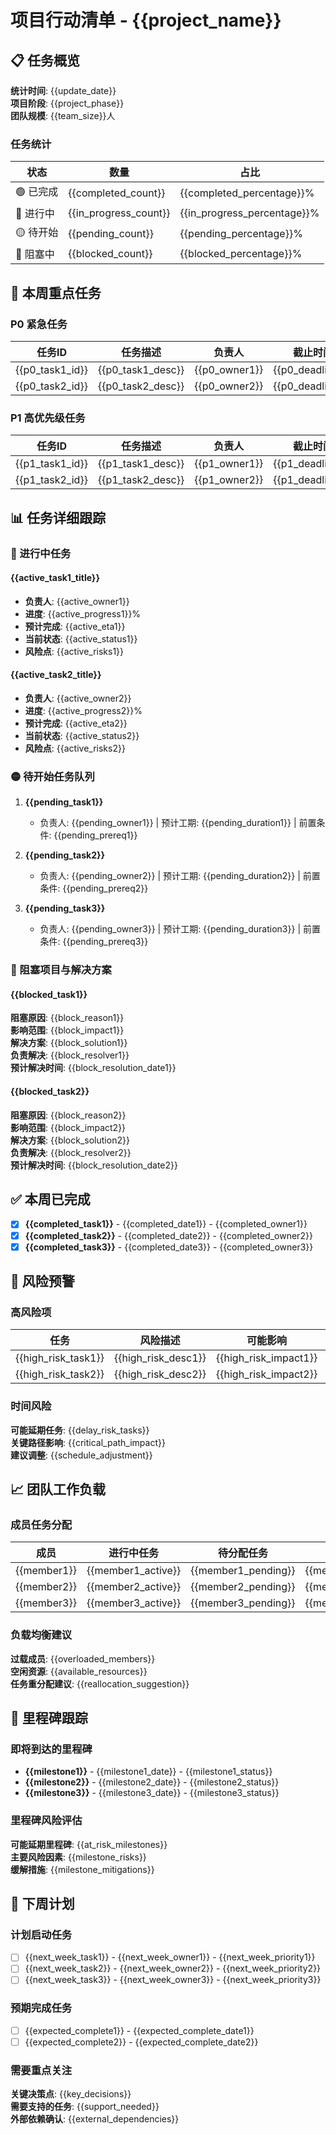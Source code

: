 # 项目行动清单 - {{project_name}}

## 📋 任务概览
**统计时间**: {{update_date}}  
**项目阶段**: {{project_phase}}  
**团队规模**: {{team_size}}人

### 任务统计
| 状态 | 数量 | 占比 |
|------|------|------|
| 🟢 已完成 | {{completed_count}} | {{completed_percentage}}% |
| 🔵 进行中 | {{in_progress_count}} | {{in_progress_percentage}}% |
| 🟡 待开始 | {{pending_count}} | {{pending_percentage}}% |
| 🔴 阻塞中 | {{blocked_count}} | {{blocked_percentage}}% |

## 🎯 本周重点任务

### P0 紧急任务
| 任务ID | 任务描述 | 负责人 | 截止时间 | 风险等级 |
|--------|---------|--------|----------|----------|
| {{p0_task1_id}} | {{p0_task1_desc}} | {{p0_owner1}} | {{p0_deadline1}} | {{p0_risk1}} |
| {{p0_task2_id}} | {{p0_task2_desc}} | {{p0_owner2}} | {{p0_deadline2}} | {{p0_risk2}} |

### P1 高优先级任务
| 任务ID | 任务描述 | 负责人 | 截止时间 | 依赖关系 |
|--------|---------|--------|----------|----------|
| {{p1_task1_id}} | {{p1_task1_desc}} | {{p1_owner1}} | {{p1_deadline1}} | {{p1_dependency1}} |
| {{p1_task2_id}} | {{p1_task2_desc}} | {{p1_owner2}} | {{p1_deadline2}} | {{p1_dependency2}} |

## 📊 任务详细跟踪

### 🔵 进行中任务
#### {{active_task1_title}}
- **负责人**: {{active_owner1}}
- **进度**: {{active_progress1}}%
- **预计完成**: {{active_eta1}}
- **当前状态**: {{active_status1}}
- **风险点**: {{active_risks1}}

#### {{active_task2_title}}
- **负责人**: {{active_owner2}}
- **进度**: {{active_progress2}}%
- **预计完成**: {{active_eta2}}
- **当前状态**: {{active_status2}}
- **风险点**: {{active_risks2}}

### 🟡 待开始任务队列
1. **{{pending_task1}}** 
   - 负责人: {{pending_owner1}} | 预计工期: {{pending_duration1}} | 前置条件: {{pending_prereq1}}

2. **{{pending_task2}}**
   - 负责人: {{pending_owner2}} | 预计工期: {{pending_duration2}} | 前置条件: {{pending_prereq2}}

3. **{{pending_task3}}**
   - 负责人: {{pending_owner3}} | 预计工期: {{pending_duration3}} | 前置条件: {{pending_prereq3}}

### 🔴 阻塞项目与解决方案
#### {{blocked_task1}}
**阻塞原因**: {{block_reason1}}  
**影响范围**: {{block_impact1}}  
**解决方案**: {{block_solution1}}  
**负责解决**: {{block_resolver1}}  
**预计解决时间**: {{block_resolution_date1}}

#### {{blocked_task2}}
**阻塞原因**: {{block_reason2}}  
**影响范围**: {{block_impact2}}  
**解决方案**: {{block_solution2}}  
**负责解决**: {{block_resolver2}}  
**预计解决时间**: {{block_resolution_date2}}

## ✅ 本周已完成
- [x] **{{completed_task1}}** - {{completed_date1}} - {{completed_owner1}}
- [x] **{{completed_task2}}** - {{completed_date2}} - {{completed_owner2}}
- [x] **{{completed_task3}}** - {{completed_date3}} - {{completed_owner3}}

## 🚨 风险预警

### 高风险项
| 任务 | 风险描述 | 可能影响 | 应对措施 |
|------|---------|---------|---------|
| {{high_risk_task1}} | {{high_risk_desc1}} | {{high_risk_impact1}} | {{high_risk_action1}} |
| {{high_risk_task2}} | {{high_risk_desc2}} | {{high_risk_impact2}} | {{high_risk_action2}} |

### 时间风险
**可能延期任务**: {{delay_risk_tasks}}  
**关键路径影响**: {{critical_path_impact}}  
**建议调整**: {{schedule_adjustment}}

## 📈 团队工作负载

### 成员任务分配
| 成员 | 进行中任务 | 待分配任务 | 工作负载 | 状态 |
|------|------------|------------|----------|------|
| {{member1}} | {{member1_active}} | {{member1_pending}} | {{member1_workload}}% | {{member1_status}} |
| {{member2}} | {{member2_active}} | {{member2_pending}} | {{member2_workload}}% | {{member2_status}} |
| {{member3}} | {{member3_active}} | {{member3_pending}} | {{member3_workload}}% | {{member3_status}} |

### 负载均衡建议
**过载成员**: {{overloaded_members}}  
**空闲资源**: {{available_resources}}  
**任务重分配建议**: {{reallocation_suggestion}}

## 📅 里程碑跟踪

### 即将到达的里程碑
- **{{milestone1}}** - {{milestone1_date}} - {{milestone1_status}}
- **{{milestone2}}** - {{milestone2_date}} - {{milestone2_status}}
- **{{milestone3}}** - {{milestone3_date}} - {{milestone3_status}}

### 里程碑风险评估
**可能延期里程碑**: {{at_risk_milestones}}  
**主要风险因素**: {{milestone_risks}}  
**缓解措施**: {{milestone_mitigations}}

## 🎯 下周计划

### 计划启动任务
- [ ] {{next_week_task1}} - {{next_week_owner1}} - {{next_week_priority1}}
- [ ] {{next_week_task2}} - {{next_week_owner2}} - {{next_week_priority2}}
- [ ] {{next_week_task3}} - {{next_week_owner3}} - {{next_week_priority3}}

### 预期完成任务
- [ ] {{expected_complete1}} - {{expected_complete_date1}}
- [ ] {{expected_complete2}} - {{expected_complete_date2}}

### 需要重点关注
**关键决策点**: {{key_decisions}}  
**需要支持的任务**: {{support_needed}}  
**外部依赖确认**: {{external_dependencies}}